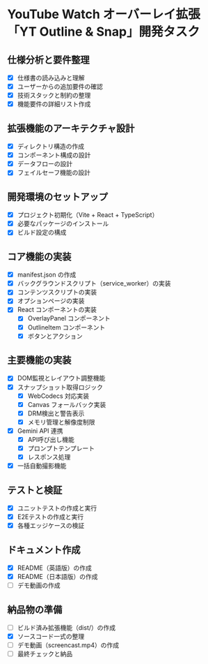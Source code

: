 # YouTube Watch オーバーレイ拡張「YT Outline & Snap」開発タスク

## 仕様分析と要件整理
- [x] 仕様書の読み込みと理解
- [x] ユーザーからの追加要件の確認
- [x] 技術スタックと制約の整理
- [x] 機能要件の詳細リスト作成

## 拡張機能のアーキテクチャ設計
- [x] ディレクトリ構造の作成
- [x] コンポーネント構成の設計
- [x] データフローの設計
- [x] フェイルセーフ機能の設計

## 開発環境のセットアップ
- [x] プロジェクト初期化（Vite + React + TypeScript）
- [x] 必要なパッケージのインストール
- [x] ビルド設定の構成

## コア機能の実装
- [x] manifest.json の作成
- [x] バックグラウンドスクリプト（service_worker）の実装
- [x] コンテンツスクリプトの実装
- [x] オプションページの実装
- [x] React コンポーネントの実装
  - [x] OverlayPanel コンポーネント
  - [x] OutlineItem コンポーネント
  - [x] ボタンとアクション

## 主要機能の実装
- [x] DOM監視とレイアウト調整機能
- [x] スナップショット取得ロジック
  - [x] WebCodecs 対応実装
  - [x] Canvas フォールバック実装
  - [x] DRM検出と警告表示
  - [x] メモリ管理と解像度制限
- [x] Gemini API 連携
  - [x] API呼び出し機能
  - [x] プロンプトテンプレート
  - [x] レスポンス処理
- [x] 一括自動撮影機能

## テストと検証
- [x] ユニットテストの作成と実行
- [x] E2Eテストの作成と実行
- [x] 各種エッジケースの検証

## ドキュメント作成
- [x] README（英語版）の作成
- [x] README（日本語版）の作成
- [ ] デモ動画の作成

## 納品物の準備
- [ ] ビルド済み拡張機能（dist/）の作成
- [x] ソースコード一式の整理
- [ ] デモ動画（screencast.mp4）の作成
- [ ] 最終チェックと納品
